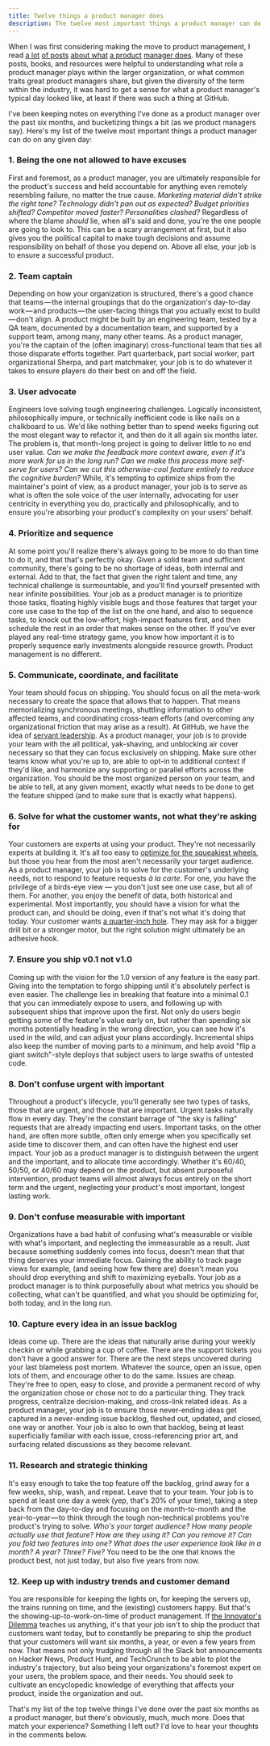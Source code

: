 ```yaml
---
title: Twelve things a product manager does
description: The twelve most important things a product manager can do on any given day
---
```


When I was first considering making the move to product management, I read [a lot](https://medium.com/@joshelman/a-product-managers-job-63c09a43d0ec#.t7puifka7) [of posts](https://medium.com/@matbalez/product-manager-you-are-664d83ee702e#.6054jkko8) [about what](https://medium.com/@bfgmartin/what-is-a-product-manager-ce0efdcf114c#.nfocpyput) [a product](https://medium.com/@irishbryan/product-managers-are-apes-21f25828dcb7#.ujgo9swh6) [manager does](https://medium.com/@noah_weiss/50-articles-and-books-that-will-make-you-a-great-product-manager-aad5babee2f7#.1t1kwhhly). Many of these posts, books, and resources were helpful to understanding what role a product manager plays within the larger organization, or what common traits great product managers share, but given the diversity of the term within the industry, it was hard to get a sense for what a product manager's typical day looked like, at least if there was such a thing at GitHub.

I've been keeping notes on everything I've done as a product manager over the past six months, and bucketizing things a bit (as we product managers say). Here's my list of the twelve most important things a product manager can do on any given day:

### 1. Being the one not allowed to have excuses

First and foremost, as a product manager, you are ultimately responsible for the product's success and held accountable for anything even remotely resembling failure, no matter the true cause. *Marketing material didn't strike the right tone? Technology didn't pan out as expected? Budget priorities shifted? Competitor moved faster? Personalities clashed?* Regardless of where the blame *should* lie, when all's said and done, you're the one people are going to look to. This can be a scary arrangement at first, but it also gives you the political capital to make tough decisions and assume responsibility on behalf of those you depend on. Above all else, your job is to ensure a successful product.

### 2. Team captain

Depending on how your organization is structured, there's a good chance that teams — the internal groupings that do the organization's day-to-day work — and products — the user-facing things that you actually exist to build — don't align. A product might be built by an engineering team, tested by a QA team, documented by a documentation team, and supported by a support team, among many, many other teams. As a product manager, you're the captain of the (often imaginary) cross-functional team that ties all those disparate efforts together. Part quarterback, part social worker, part organizational Sherpa, and part matchmaker, your job is to do whatever it takes to ensure players do their best on and off the field.

### 3. User advocate

Engineers love solving tough engineering challenges. Logically inconsistent, philosophically impure, or technically inefficient code is like nails on a chalkboard to us. We'd like nothing better than to spend weeks figuring out the most elegant way to refactor it, and then do it all again six months later. The problem is, that month-long project is going to deliver little to no end user value. *Can we make the feedback more context aware, even if it's more work for us in the long run? Can we make this process more self-serve for users? Can we cut this otherwise-cool feature entirely to reduce the cognitive burden?* While, it's tempting to optimize ships from the maintainer's point of view, as a product manager, your job is to serve as what is often the sole voice of the user internally, advocating for user centricity in everything you do, practically and philosophically, and to ensure you're absorbing your product's complexity on your users' behalf.

### 4. Prioritize and sequence

At some point you'll realize there's always going to be more to do than time to do it, and that that's perfectly okay. Given a solid team and sufficient community, there's going to be no shortage of ideas, both internal and external. Add to that, the fact that given the right talent and time, any technical challenge is surmountable, and you'll find yourself presented with near infinite possibilities. Your job as a product manager is to prioritize those tasks, floating highly visible bugs and those features that target your core use case to the top of the list on the one hand, and also to sequence tasks, to knock out the low-effort, high-impact features first, and then schedule the rest in an order that makes sense on the other. If you've ever played any real-time strategy game, you know how important it is to properly sequence early investments alongside resource growth. Product management is no different.

### 5. Communicate, coordinate, and facilitate

Your team should focus on shipping. You should focus on all the meta-work necessary to create the space that allows that to happen. That means memorializing synchronous meetings, shuttling information to other affected teams, and coordinating cross-team efforts (and overcoming any organizational friction that may arise as a result). At GitHub, we have the idea of [servant leadership](https://en.wikipedia.org/wiki/Servant_leadership). As a product manager, your job is to provide your team with the all political, yak-shaving, and unblocking air cover necessary so that they can focus exclusively on shipping. Make sure other teams know what you're up to, are able to opt-in to additional context if they'd like, and harmonize any supporting or parallel efforts across the organization. You should be the most organized person on your team, and be able to tell, at any given moment, exactly what needs to be done to get the feature shipped (and to make sure that is exactly what happens).

### 6. Solve for what the customer wants, not what they're asking for

Your customers are experts at using your product. They're not necessarily experts at building it. It's all too easy to [optimize for the squeakiest wheels](https://ben.balter.com/2016/03/08/optimizing-for-power-users-and-edge-cases/), but those you hear from the most aren't necessarily your target audience. As a product manager, your job is to solve for the customer's underlying needs, not to respond to feature requests *à la carte*. For one, you have the privilege of a birds-eye view — you don't just see one use case, but all of them. For another, you enjoy the benefit of data, both historical and experimental. Most importantly, you should have a vision for what the product can, and should be doing, even if that's not what it's doing that today. Your customer wants [a quarter-inch hole](https://strategyn.com/jobs-to-be-done/). They may ask for a bigger drill bit or a stronger motor, but the right solution might ultimately be an adhesive hook.

### 7. Ensure you ship v0.1 not v1.0

Coming up with the vision for the 1.0 version of any feature is the easy part. Giving into the temptation to forgo shipping until it's absolutely perfect is even easier. The challenge lies in breaking that feature into a minimal 0.1 that you can immediately expose to users, and following up with subsequent ships that improve upon the first. Not only do users begin getting some of the feature's value early on, but rather than spending six months potentially heading in the wrong direction, you can see how it's used in the wild, and can adjust your plans accordingly. Incremental ships also keep the number of moving parts to a minimum, and help avoid "flip a giant switch"-style deploys that subject users to large swaths of untested code.

### 8. Don't confuse urgent with important

Throughout a product's lifecycle, you'll generally see two types of tasks, those that are urgent, and those that are important. Urgent tasks naturally flow in every day. They're the constant barrage of "the sky is falling" requests that are already impacting end users. Important tasks, on the other hand, are often more subtle, often only emerge when you specifically set aside time to discover them, and can often have the highest end user impact. Your job as a product manager is to distinguish between the urgent and the important, and to allocate time accordingly. Whether it's 60/40, 50/50, or 40/60 may depend on the product, but absent purposeful intervention, product teams will almost always focus entirely on the short term and the urgent, neglecting your product's most important, longest lasting work.

### 9. Don't confuse measurable with important

Organizations have a bad habit of confusing what's measurable or visible with what's important, and neglecting the immeasurable as a result. Just because something suddenly comes into focus, doesn't mean that that thing deserves your immediate focus. Gaining the ability to track page views for example, (and seeing how few there are) doesn't mean you should drop everything and shift to maximizing eyeballs. Your job as a product manager is to think purposefully about what metrics you should be collecting, what can't be quantified, and what you should be optimizing for, both today, and in the long run.

### 10. Capture every idea in an issue backlog

Ideas come up. There are the ideas that naturally arise during your weekly checkin or while grabbing a cup of coffee. There are the support tickets you don't have a good answer for. There are the next steps uncovered during your last blameless post mortem. Whatever the source, open an issue, open lots of them, and encourage other to do the same. Issues are cheap. They're free to open, easy to close, and provide a permanent record of why the organization chose or chose not to do a particular thing. They track progress, centralize decision-making, and cross-link related ideas. As a product manager, your job is to ensure those never-ending ideas get captured in a never-ending issue backlog, fleshed out, updated, and closed, one way or another. Your job is also to own that backlog, being at least superficially familiar with each issue, cross-referencing prior art, and surfacing related discussions as they become relevant.

### 11. Research and strategic thinking

It's easy enough to take the top feature off the backlog, grind away for a few weeks, ship, wash, and repeat. Leave that to your team. Your job is to spend at least one day a week (yep, that's 20% of your time), taking a step back from the day-to-day and focusing on the month-to-month and the year-to-year — to think through the tough non-technical problems you're product's trying to solve. *Who's your target audience? How many people actually use that feature? How are they using it? Can you remove it? Can you fold two features into one? What does the user experience look like in a month? A year? Three? Five?* You need to be the one that knows the product best, not just today, but also five years from now.

### 12. Keep up with industry trends and customer demand

You are responsible for keeping the lights on, for keeping the servers up, the trains running on time, and the (existing) customers happy. But that's the showing-up-to-work-on-time of product management. If [the Innovator's Dilemma](https://en.wikipedia.org/wiki/The_Innovator%27s_Dilemma) teaches us anything, it's that your job isn't to ship the product that customers want today, but to constantly be preparing to ship the product that your customers will want six months, a year, or even a few years from now. That means not only trudging through all the Slack bot announcements on Hacker News, Product Hunt, and TechCrunch to be able to plot the industry's trajectory, but also being your organizations's foremost expert on your users, the problem space, and their needs. You should seek to cultivate an encyclopedic knowledge of everything that affects your product, inside the organization and out.

That's my list of the top twelve things I've done over the past six months as a product manager, but there's obviously, much, much more. Does that match your experience? Something I left out? I'd love to hear your thoughts in the comments below.
